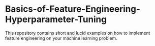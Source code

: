 # Basics-of-Feature-Engineering-Hyperparameter-Tuning
This  repository contains short and lucid examples on how to implement feature engineering on your machine learning problem. 
